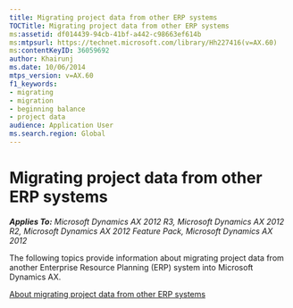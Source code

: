 ```yaml
---
title: Migrating project data from other ERP systems
TOCTitle: Migrating project data from other ERP systems
ms:assetid: df014439-94cb-41bf-a442-c98663ef614b
ms:mtpsurl: https://technet.microsoft.com/library/Hh227416(v=AX.60)
ms:contentKeyID: 36059692
author: Khairunj
ms.date: 10/06/2014
mtps_version: v=AX.60
f1_keywords:
- migrating
- migration
- beginning balance
- project data
audience: Application User
ms.search.region: Global
---
```


# Migrating project data from other ERP systems 


_**Applies To:** Microsoft Dynamics AX 2012 R3, Microsoft Dynamics AX 2012 R2, Microsoft Dynamics AX 2012 Feature Pack, Microsoft Dynamics AX 2012_

The following topics provide information about migrating project data from another Enterprise Resource Planning (ERP) system into Microsoft Dynamics AX.

[About migrating project data from other ERP systems](about-migrating-project-data-from-other-erp-systems.md)

  



